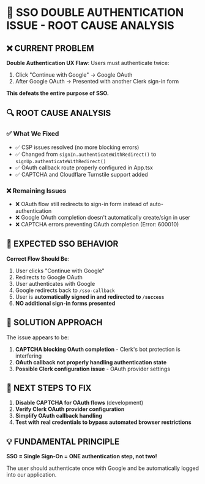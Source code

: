 # 🚨 SSO DOUBLE AUTHENTICATION ISSUE - ROOT CAUSE ANALYSIS

## ❌ CURRENT PROBLEM

**Double Authentication UX Flaw**: Users must authenticate twice:
1. Click "Continue with Google" → Google OAuth
2. After Google OAuth → Presented with another Clerk sign-in form

**This defeats the entire purpose of SSO.**

## 🔍 ROOT CAUSE ANALYSIS

### ✅ What We Fixed
- ✅ CSP issues resolved (no more blocking errors)
- ✅ Changed from `signIn.authenticateWithRedirect()` to `signUp.authenticateWithRedirect()`
- ✅ OAuth callback route properly configured in App.tsx
- ✅ CAPTCHA and Cloudflare Turnstile support added

### ❌ Remaining Issues
- ❌ OAuth flow still redirects to sign-in form instead of auto-authentication
- ❌ Google OAuth completion doesn't automatically create/sign in user
- ❌ CAPTCHA errors preventing OAuth completion (Error: 600010)

## 🎯 EXPECTED SSO BEHAVIOR

**Correct Flow Should Be**:
1. User clicks "Continue with Google"
2. Redirects to Google OAuth
3. User authenticates with Google
4. Google redirects back to `/sso-callback`
5. User is **automatically signed in and redirected to `/success`**
6. **NO additional sign-in forms presented**

## 🔧 SOLUTION APPROACH

The issue appears to be:
1. **CAPTCHA blocking OAuth completion** - Clerk's bot protection is interfering
2. **OAuth callback not properly handling authentication state**
3. **Possible Clerk configuration issue** - OAuth provider settings

## 🚀 NEXT STEPS TO FIX

1. **Disable CAPTCHA for OAuth flows** (development)
2. **Verify Clerk OAuth provider configuration**
3. **Simplify OAuth callback handling**
4. **Test with real credentials to bypass automated browser restrictions**

## 💡 FUNDAMENTAL PRINCIPLE

**SSO = Single Sign-On = ONE authentication step, not two!**

The user should authenticate once with Google and be automatically logged into our application.

